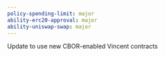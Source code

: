 ```yaml
---
policy-spending-limit: major
ability-erc20-approval: major
ability-uniswap-swap: major
---
```


Update to use new CBOR-enabled Vincent contracts
